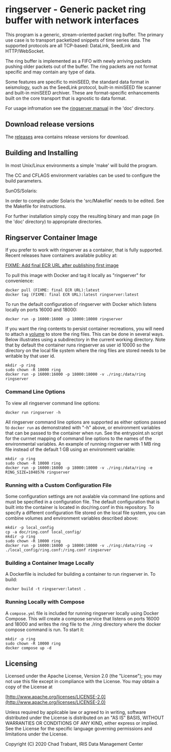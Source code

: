 # ringserver - Generic packet ring buffer with network interfaces

This program is a generic, stream-oriented packet ring buffer.  The primary
use case is to transport packetized snippets of time series data.  The
supported protocols are all TCP-based: DataLink, SeedLink and HTTP/WebSocket.

The ring buffer is implemented as a FIFO with newly arriving packets pushing
older packets out of the buffer.  The ring packets are not format specific
and may contain any type of data. 

Some features are specific to miniSEED, the standard data format in seismology,
such as the SeedLink protocol, built-in miniSEED file scanner and built-in
miniSEED archiver.  These are format-specific enhancements built on the core
transport that is agnostic to data format.

For usage infromation see the [ringserver manual](doc/ringserver.md) in the
'doc' directory.

## Download release versions

The [releases](https://github.com/EarthScope/ringserver/releases) area contains
release versions for download.

## Building and Installing 

In most Unix/Linux environments a simple 'make' will build the program.

The CC and CFLAGS environment variables can be used to configure
the build parameters.

SunOS/Solaris:
 
In order to compile under Solaris the 'src/Makefile' needs to be edited.
See the Makefile for instructions.

For further installation simply copy the resulting binary and man page
(in the 'doc' directory) to appropriate directories.

## Ringserver Container Image

If you prefer to work with ringserver as a container, that is fully supported.
Recent releases have containers available publicy at:

[FIXME: Add final ECR URL after publishing first image](some_url)

To pull this image with Docker and tag it locally as "ringserver" for convenience:

```
docker pull (FIXME: final ECR URL):latest
docker tag (FIXME: final ECR URL):latest ringserver:latest
```

To run the default configuration of ringserver with Docker which listens locally on ports 16000 and 18000:

```
docker run -p 16000:16000 -p 18000:18000 ringserver
```

If you want the ring contents to persist container recreations, you will need to attach a [volume](https://docs.docker.com/storage/volumes/) to store the ring files. This can be done in several ways. Below illustrates using a subdirectory in the current working directory. Note that by default the container runs ringserver as user id 10000 so the directory on the local file system where the ring files are stored needs to be writable by that user id.

```
mkdir -p ring
sudo chown -R 10000 ring
docker run -p 16000:16000 -p 18000:18000 -v ./ring:/data/ring ringserver
```

### Command Line Options

To view all ringserver command line options:

```
docker run ringserver -h
```

All ringserver command line options are supported as either options passed to `docker run` as demonstrated with "-h" above, or environment variables that can be passed to the container when run.
See the entrypoint.sh script for the currnet mapping of command line options to the names of the environmental variables.
An example of running ringserver with 1 MB ring file instead of the default 1 GB using an environment variable:

```
mkdir -p ring
sudo chown -R 10000 ring
docker run -p 16000:16000 -p 18000:18000 -v ./ring:/data/ring -e RING_SIZE=1048576 ringserver
```

### Running with a Custom Configuration File

Some configuration settings are not avalable via command line options and must be specified in a configuration file.
The default configuration that is built into the container is located in doc/ring.conf in this repository.
To specify a different configuration file stored on the local file system, you can combine volumes and environment variables described above:

```
mkdir -p local_config
cp -a doc/ring.conf local_config/
mkdir -p ring
sudo chown -R 10000 ring
docker run -p 16000:16000 -p 18000:18000 -v ./ring:/data/ring -v ./local_config/ring.conf:/ring.conf ringserver
```


### Building a Container Image Locally

A Dockerfile is included for building a container to run ringserver in.
To build:

```
docker build -t ringserver:latest .
```

### Running Locally with Compose

A `compose.yml` file is included for running ringserver locally using Docker Compose.
This will create a compose service that listens on ports 16000 and 18000 and writes the ring file to the ./ring directory where the docker compose command is run.
To start it:

```
mkdir -p ring
sudo chown -R 10000 ring
docker compose up -d
```

## Licensing 

Licensed under the Apache License, Version 2.0 (the "License");
you may not use this file except in compliance with the License.
You may obtain a copy of the License at

[http://www.apache.org/licenses/LICENSE-2.0](http://www.apache.org/licenses/LICENSE-2.0)

Unless required by applicable law or agreed to in writing, software
distributed under the License is distributed on an "AS IS" BASIS,
WITHOUT WARRANTIES OR CONDITIONS OF ANY KIND, either express or implied.
See the License for the specific language governing permissions and
limitations under the License.

Copyright (C) 2020 Chad Trabant, IRIS Data Management Center
